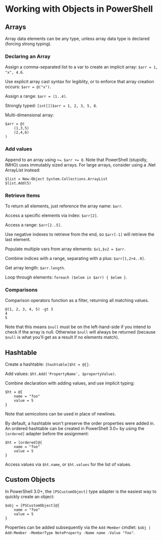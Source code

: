 # Working with Objects in PowerShell

## Arrays
Array data elements can be any type, unless array data type is declared (forcing strong typing).

### Declaring an Array
Assign a comma-separated list to a var to create an implicit array: `$arr = 1, "x", 4.6`.

Use explicit array cast syntax for legiblity, or to enforce that array creation occurs: `$arr = @("x")`.

Assign a range: `$arr = (1..4)`.

Strongly typed: `[int[]]$arr = 1, 2, 3, 5, 8`.

Multi-dimensional array:

```
$arr = @(
    (1,3,5)
    (2,4,6)
)
```

### Add values
Append to an array using `+=`. `$arr += 8`. Note that PowerShell (stupidly, IMHO) uses immutably sized arrays. For large arrays, consider using a .Net ArrayList instead:

```
$list = New-Object System.Collections.ArrayList
$list.Add(5)
```

### Retrieve Items
To return all elements, just reference the array name: `$arr`.

Access a specific elements via index: `$arr[2]`.

Access a range: `$arr[2..5]`.

Use negative indexes to retrieve from the end, so `$arr[-1]` will retrieve the last element.

Populate multiple vars from array elements: `$v1,$v2 = $arr`.

Combine indices with a range, separating with a plus: `$arr[1,2+4..9]`.

Get array length: `$arr.length`.

Loop through elements: `foreach ($elem in $arr) { $elem }`.

### Comparisons
Comparison operators function as a filter, returning all matching values.

```
@(1, 2, 3, 4, 5) -gt 3
4
5
```

Note that this means `$null` must be on the left-hand-side if you intend to check if the array is null. Otherwise `$null` will always be returned (because `$null` is what you'll get as a result if no elements match).


## Hashtable
Create a hashtable: `[hashtable]$ht = @{}`.

Add values: `$ht.Add('PropertyName', $propertyValue)`.

Combine declaration with adding values, and use implicit typing:
```
$ht = @{
    name = "foo"
    value = 5
}
```
Note that semicolons can be used in place of newlines.

By default, a hashtable won't preserve the order properties were added in. An ordered hashtable can be created in PowerShell 3.0+ by using the `[ordered]` adapter before the assignment:

```
$ht = [ordered]@{
    name = "foo"
    value = 5
}
```

Access values via `$ht.name`, or `$ht.values` for the list of values.

## Custom Objects
In PowerShell 3.0+, the `[PSCustomObject]` type adapter is the easiest way to quickly create an object:

```
$obj = [PSCustomObject]@{
    name = "foo"
    value = 5
}
```

Properties can be added subsequently via the `Add-Member` cmdlet: `$obj | Add-Member -MemberType NoteProperty -Name name -Value "foo"`.
